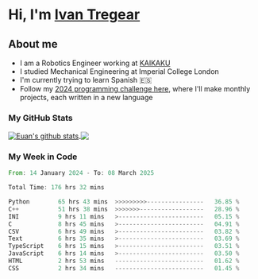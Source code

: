 # Hi, I'm [Ivan Tregear](https://www.linkedin.com/in/ivantregear/)

## About me

* I am a Robotics Engineer working at [KAIKAKU](https://github.com/KAIKAKU-AI)
* I studied Mechanical Engineering at Imperial College London
* I'm currently trying to learn Spanish :es:
* Follow my [2024 programming challenge here](https://github.com/ITregear?tab=repositories), where I'll make monthly projects, each written in a new language


### My GitHub Stats

<a href="#my-github-stats">
  <img align="center" src="https://github-readme-stats.vercel.app/api?username=itregear&count_private=true&show_icons=true&include_all_commits=true&theme=material-palenight" alt="Euan's github stats" />
</a>

<a href="#my-github-stats">
  <img align="center" src="https://github-readme-stats.vercel.app/api/top-langs/?username=itregear&layout=compact&theme=material-palenight" />
</a>

### My Week in Code
<!--START_SECTION:waka-->

```rust
From: 14 January 2024 - To: 08 March 2025

Total Time: 176 hrs 32 mins

Python        65 hrs 43 mins  >>>>>>>>>----------------   36.85 %
C++           51 hrs 38 mins  >>>>>>>------------------   28.96 %
INI           9 hrs 11 mins   >------------------------   05.15 %
C             8 hrs 45 mins   >------------------------   04.91 %
CSV           6 hrs 49 mins   >------------------------   03.82 %
Text          6 hrs 35 mins   >------------------------   03.69 %
TypeScript    6 hrs 15 mins   >------------------------   03.51 %
JavaScript    6 hrs 14 mins   >------------------------   03.50 %
HTML          2 hrs 53 mins   -------------------------   01.62 %
CSS           2 hrs 34 mins   -------------------------   01.45 %
```

<!--END_SECTION:waka-->
